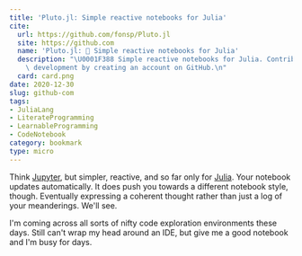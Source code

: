 ```yaml
---
title: 'Pluto.jl: Simple reactive notebooks for Julia'
cite:
  url: https://github.com/fonsp/Pluto.jl
  site: https://github.com
  name: 'Pluto.jl: 🎈 Simple reactive notebooks for Julia'
  description: "\U0001F388 Simple reactive notebooks for Julia. Contribute to fonsp/Pluto.jl\
    \ development by creating an account on GitHub.\n"
  card: card.png
date: 2020-12-30
slug: github-com
tags:
- JuliaLang
- LiterateProgramming
- LearnableProgramming
- CodeNotebook
category: bookmark
type: micro
---
```

[Jupyter]: https://jupyter.org/
[Julia]: https://julialang.org/

Think [Jupyter][], but simpler, reactive, and so far only for [Julia][].
Your notebook updates automatically.
It does push you towards a different notebook style, though.
Eventually expressing a coherent thought rather than just a log of your meanderings.
We'll see.

I'm coming across all sorts of nifty code exploration environments these days.
Still can't wrap my head around an IDE, but give me a good notebook and I'm busy for days.